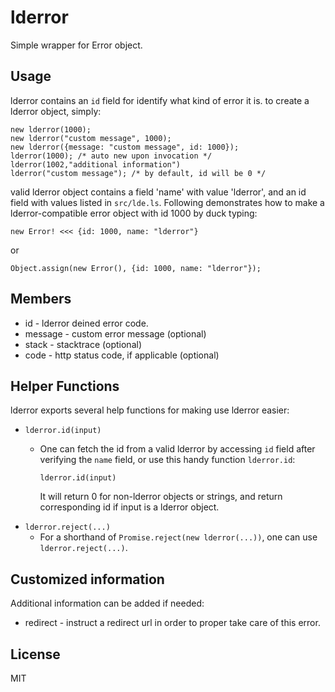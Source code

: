 # lderror

Simple wrapper for Error object.

## Usage

lderror contains an `id` field for identify what kind of error it is. to create a lderror object, simply:

    new lderror(1000);
    new lderror("custom message", 1000);
    new lderror({message: "custom message", id: 1000});
    lderror(1000); /* auto new upon invocation */
    lderror(1002,"additional information")
    lderror("custom message"); /* by default, id will be 0 */

valid lderror object contains a field 'name' with value 'lderror', and an id field with values listed in `src/lde.ls`. Following demonstrates how to make a lderror-compatible error object with id 1000 by duck typing:

    new Error! <<< {id: 1000, name: "lderror"}

or

    Object.assign(new Error(), {id: 1000, name: "lderror"});


## Members

 * id - lderror deined error code.
 * message - custom error message (optional)
 * stack - stacktrace (optional)
 * code - http status code, if applicable (optional)


## Helper Functions

lderror exports several help functions for making use lderror easier:

 * `lderror.id(input)`
   - One can fetch the id from a valid lderror by accessing `id` field after verifying the `name` field, or use this handy function `lderror.id`:

         lderror.id(input)

     It will return 0 for non-lderror objects or strings, and return corresponding id if input is a lderror object.
 * `lderror.reject(...)`
   - For a shorthand of `Promise.reject(new lderror(...))`, one can use `lderror.reject(...)`.


## Customized information

Additional information can be added if needed:

 - redirect - instruct a redirect url in order to proper take care of this error. 


## License

MIT
